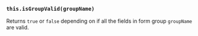 ### `this.isGroupValid(groupName)`

Returns `true` or `false` depending on if all the fields in form group `groupName` are valid.

